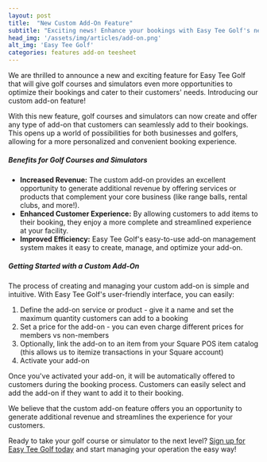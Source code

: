 ```yaml
---
layout: post
title:  "New Custom Add-On Feature"
subtitle: "Exciting news! Enhance your bookings with Easy Tee Golf's new custom add-on"
head_img: '/assets/img/articles/add-on.png'
alt_img: 'Easy Tee Golf'
categories: features add-on teesheet
---
```


We are thrilled to announce a new and exciting feature for Easy Tee Golf that will give golf courses and simulators even more opportunities to optimize their bookings and cater to their customers' needs. Introducing our custom add-on feature!

With this new feature, golf courses and simulators can now create and offer any type of add-on that customers can seamlessly add to their bookings. This opens up a world of possibilities for both businesses and golfers, allowing for a more personalized and convenient booking experience.

<h5 class="my-4">Benefits for Golf Courses and Simulators</h5>

* **Increased Revenue:** The custom add-on provides an excellent opportunity to generate additional revenue by offering services or products that complement your core business (like range balls, rental clubs, and more!).
* **Enhanced Customer Experience:** By allowing customers to add items to their booking, they enjoy a more complete and streamlined experience at your facility.
* **Improved Efficiency:** Easy Tee Golf's easy-to-use add-on management system makes it easy to create, manage, and optimize your add-on.

<h5 class="my-4">Getting Started with a Custom Add-On</h5>

The process of creating and managing your custom add-on is simple and intuitive. With Easy Tee Golf's user-friendly interface, you can easily:

1. Define the add-on service or product - give it a name and set the maximum quantity customers can add to a booking
2. Set a price for the add-on - you can even charge different prices for members vs non-members
3. Optionally, link the add-on to an item from your Square POS item catalog (this allows us to itemize transactions in your Square account)
4. Activate your add-on

Once you've activated your add-on, it will be automatically offered to customers during the booking process. Customers can easily select and add the add-on if they want to add it to their booking.

We believe that the custom add-on feature offers you an opportunity to generate additional revenue and streamlines the experience for your customers. 

Ready to take your golf course or simulator to the next level? <a href="https://easyteegolf.com">Sign up for Easy Tee Golf today</a> and start managing your operation the easy way!